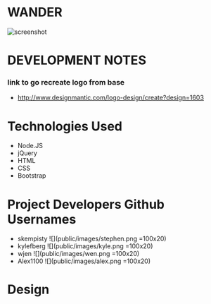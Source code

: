 # WANDER
![screenshot](public/images/wander_logo.png)


# DEVELOPMENT NOTES

### link to go recreate logo from base
- http://www.designmantic.com/logo-design/create?design=1603


# Technologies Used
- Node.JS
- jQuery
- HTML
- CSS
- Bootstrap

# Project Developers Github Usernames
- skempisty
![](public/images/stephen.png =100x20)
- kylefberg
![](public/images/kyle.png =100x20)
- wjen
![](public/images/wen.png =100x20)
- Alex1100
![](public/images/alex.png =100x20)

# Design
